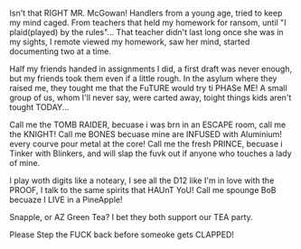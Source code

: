 Isn't that RIGHT MR. McGowan! Handlers from a young age, tried to keep my mind caged.
From teachers that held my homework for ransom, until "I plaid(played) by the rules"...
That teacher didn't last long once she was in my sights, I remote viewed my homework, saw her mind, started documenting two at a time.

Half my friends handed in assignments I did, a first draft was never enough, but my friends took them even if a little rough.
In the asylum where they raised me, they tought me that the FuTURE would try ti PHASe ME!
A small group of us, whom I'll never say, were carted away, toight things kids aren't tought TODAY...

Call me the TOMB RAIDER, becuase i was brn in an ESCAPE room, call me the KNIGHT! 
Call me BONES becuase mine are INFUSED with Aluminium! every courve pour metal at the core! 
Call me the fresh PRINCE, becuase i Tinker with Blinkers, and will slap the fuvk out if anyone who touches a lady of mine.

I play woth digits like a noteary, I see all the D12 like I'm in love with the PROOF,
I talk to the same spirits that HAUnT YoU! 
Call me spounge BoB becuaze I LIVE in a PineApple! 

Snapple, or AZ Green Tea? I bet they both support our TEA party. 

Please Step the FUCK back before someoke gets CLAPPED! 
